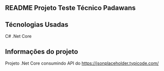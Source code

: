 ## README Projeto Teste Técnico Padawans

## Técnologias Usadas 

C# .Net Core

## Informações do projeto

Projeto .Net Core consumindo API do https://jsonplaceholder.typicode.com/


